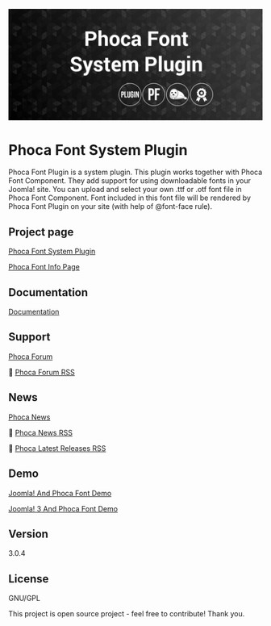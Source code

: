 



![Phoca Font System Plugin](https://github.com/PhocaCz/PhocaFontPlugin/blob/master/phocafont.png)

# Phoca Font System Plugin



Phoca Font Plugin is a system plugin. This plugin works together with Phoca Font Component. They add support for using downloadable fonts in your Joomla! site. You can upload and select your own .ttf or .otf font file in Phoca Font Component. Font included in this font file will be rendered by Phoca Font Plugin on your site (with help of @font-face rule).



## Project page

[Phoca Font System Plugin](https://www.phoca.cz/phocafont-plugin)

[Phoca Font Info Page](https://www.phoca.cz/project/phocafont-joomla-font)



## Documentation

[Documentation](https://www.phoca.cz/documentation/category/56-phoca-font-plugin)



## Support

[Phoca Forum](https://www.phoca.cz/forum)

:bell: [Phoca Forum RSS](https://www.phoca.cz/forum/app.php/feed)



## News

[Phoca News](https://www.phoca.cz/news)

:bell: [Phoca News RSS](https://www.phoca.cz/news?format=feed&type=rss)

:bell: [Phoca Latest Releases RSS](https://www.phoca.cz/download/feed/111?format=feed&type=rss)



## Demo

[Joomla! And Phoca Font Demo](https://www.phoca.cz/demo/phoca-font-demo)

[Joomla! 3 And Phoca Font Demo](https://www.phoca.cz/joomla3demo/phoca-font-demo)



## Version

3.0.4



## License

GNU/GPL



This project is open source project - feel free to contribute! Thank you.
